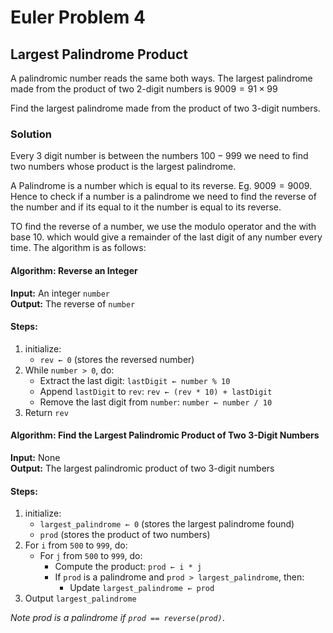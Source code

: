 # Euler Problem 4
## Largest Palindrome Product

A palindromic number reads the same both ways. The largest palindrome made from the product of two 2-digit numbers is $9009 = 91 \times 99$

Find the largest palindrome made from the product of two 3-digit numbers.


### Solution
Every 3 digit number is between the numbers $100 - 999$ we need to find two numbers whose product is the largest palindrome.

A Palindrome is a number which is equal to its reverse. Eg. $9009 = 9009$. Hence to check if a number is a palindrome we need to find the reverse of the number and if its equal to it the number is equal to its reverse.

TO find the reverse of a number, we use the modulo operator and the with base 10. which would give a remainder of the last digit of any number every time. The algorithm is as follows:


#### Algorithm: Reverse an Integer

**Input:** An integer `number`  
**Output:** The reverse of `number`

#### Steps:
1. initialize:
   - `rev ← 0` (stores the reversed number)
2. While `number > 0`, do:
   - Extract the last digit: `lastDigit ← number % 10`
   - Append `lastDigit` to `rev`: `rev ← (rev * 10) + lastDigit`
   - Remove the last digit from `number`: `number ← number / 10`
3. Return `rev`



#### Algorithm: Find the Largest Palindromic Product of Two 3-Digit Numbers

**Input:** None  
**Output:** The largest palindromic product of two 3-digit numbers 

#### Steps:
1. initialize:
   - `largest_palindrome ← 0` (stores the largest palindrome found)
   - `prod` (stores the product of two numbers)
2. For `i` from `500` to `999`, do:
   - For `j` from `500` to `999`, do:
     - Compute the product: `prod ← i * j`
     - If `prod` is a palindrome and `prod > largest_palindrome`, then:
       - Update `largest_palindrome ← prod`
3. Output `largest_palindrome`

*Note prod is a palindrome if `prod == reverse(prod)`*.